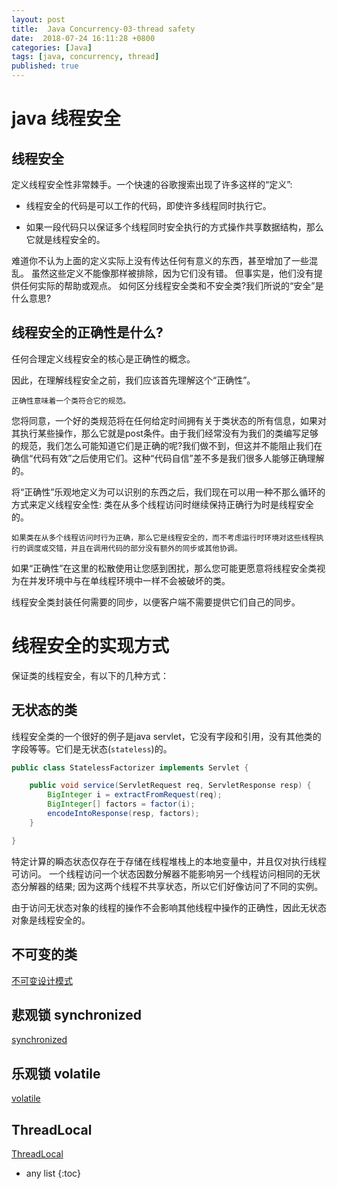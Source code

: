```yaml
---
layout: post
title:  Java Concurrency-03-thread safety
date:  2018-07-24 16:11:28 +0800
categories: [Java]
tags: [java, concurrency, thread]
published: true
---
```


# java 线程安全

## 线程安全

定义线程安全性非常棘手。一个快速的谷歌搜索出现了许多这样的“定义”:

- 线程安全的代码是可以工作的代码，即使许多线程同时执行它。

- 如果一段代码只以保证多个线程同时安全执行的方式操作共享数据结构，那么它就是线程安全的。

难道你不认为上面的定义实际上没有传达任何有意义的东西，甚至增加了一些混乱。
虽然这些定义不能像那样被排除，因为它们没有错。
但事实是，他们没有提供任何实际的帮助或观点。
如何区分线程安全类和不安全类?我们所说的“安全”是什么意思?

## 线程安全的正确性是什么?

任何合理定义线程安全的核心是正确性的概念。

因此，在理解线程安全之前，我们应该首先理解这个“正确性”。

```
正确性意味着一个类符合它的规范。
```

您将同意，一个好的类规范将在任何给定时间拥有关于类状态的所有信息，如果对其执行某些操作，那么它就是post条件。由于我们经常没有为我们的类编写足够的规范，我们怎么可能知道它们是正确的呢?我们做不到，但这并不能阻止我们在确信“代码有效”之后使用它们。这种“代码自信”差不多是我们很多人能够正确理解的。

将“正确性”乐观地定义为可以识别的东西之后，我们现在可以用一种不那么循环的方式来定义线程安全性:
类在从多个线程访问时继续保持正确行为时是线程安全的。

```
如果类在从多个线程访问时行为正确，那么它是线程安全的，而不考虑运行时环境对这些线程执行的调度或交错，并且在调用代码的部分没有额外的同步或其他协调。
```

如果“正确性”在这里的松散使用让您感到困扰，那么您可能更愿意将线程安全类视为在并发环境中与在单线程环境中一样不会被破坏的类。

线程安全类封装任何需要的同步，以便客户端不需要提供它们自己的同步。


# 线程安全的实现方式

保证类的线程安全，有以下的几种方式：

## 无状态的类

线程安全类的一个很好的例子是java servlet，它没有字段和引用，没有其他类的字段等等。它们是无状态(`stateless`)的。

```java
public class StatelessFactorizer implements Servlet {

    public void service(ServletRequest req, ServletResponse resp) {
        BigInteger i = extractFromRequest(req);
        BigInteger[] factors = factor(i);
        encodeIntoResponse(resp, factors);
    }

}
```

特定计算的瞬态状态仅存在于存储在线程堆栈上的本地变量中，并且仅对执行线程可访问。
一个线程访问一个状态因数分解器不能影响另一个线程访问相同的无状态分解器的结果;
因为这两个线程不共享状态，所以它们好像访问了不同的实例。

由于访问无状态对象的线程的操作不会影响其他线程中操作的正确性，因此无状态对象是线程安全的。

## 不可变的类

[不可变设计模式](https://houbb.github.io/2018/10/08/pattern-immutable)

## 悲观锁 synchronized

[synchronized](https://houbb.github.io/2018/07/25/java-concurrency-09-sync)

## 乐观锁 volatile

[volatile](https://houbb.github.io/2018/07/27/jmm-05-volatile)

## ThreadLocal

[ThreadLocal](https://houbb.github.io/2018/10/08/java-threadlocal)

* any list
{:toc}